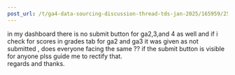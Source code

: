 ```yaml
---
post_url: /t/ga4-data-sourcing-discussion-thread-tds-jan-2025/165959/254
---
```

in my dashboard there is no submit button for ga2,3,and 4 as well and if i check for scores in grades tab for ga2 and ga3 it was given as not submitted , does everyone facing the same ?? if the submit button is visible for anyone plss guide me to rectify that.  
regards and thanks.